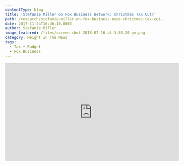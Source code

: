 ```yaml
---
contentType: blog
title: 'Stefanie Miller on Fox Business Network: Christmas Tax Cut?'
path: /research/stefanie-miller-on-fox-business-news-christmas-tax-cut/
date: 2017-11-24T16:46:10.000Z
author: Stefanie Miller
image_featured: /files/screen shot 2018-02-16 at 3.55.20 pm.png
category: Height In The News
tags:
  - Tax + Budget
  - Fox Business
---
```

<iframe width="560" height="315" src="https://www.youtube.com/embed/WmChToFBYE0?ecver=1" frameborder="0" allow="autoplay; encrypted-media" allowfullscreen></iframe>
